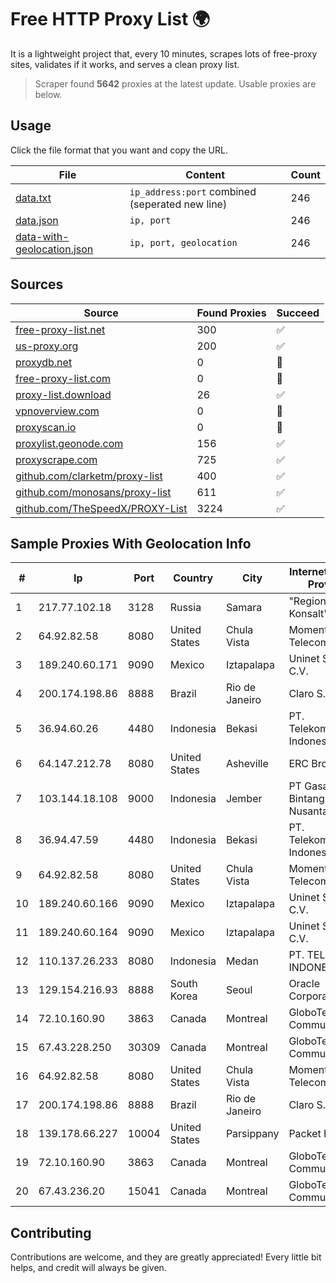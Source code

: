 
# Free HTTP Proxy List 🌍

It is a lightweight project that, every 10 minutes, scrapes lots of free-proxy sites, validates if it works, and serves a clean proxy list.


> Scraper found **5642** proxies at the latest update. Usable proxies are below.

## Usage

Click the file format that you want and copy the URL.


|File|Content|Count|
|----|-------|-----|
|[data.txt](https://raw.githubusercontent.com/themiralay/Proxy-List-World/master/data.txt)|`ip_address:port` combined (seperated new line)|246|
|[data.json](https://raw.githubusercontent.com/themiralay/Proxy-List-World/master/data.json)|`ip, port`|246|
|[data-with-geolocation.json](https://raw.githubusercontent.com/themiralay/Proxy-List-World/master/data-with-geolocation.json)|`ip, port, geolocation`|246|

## Sources

|Source|Found Proxies|Succeed|
|------|-------------|-------|
|[free-proxy-list.net](https://free-proxy-list.net)|300|✅|
|[us-proxy.org](https://www.us-proxy.org)|200|✅|
|[proxydb.net](http://proxydb.net)|0|🚫|
|[free-proxy-list.com](https://free-proxy-list.com/?page=&port=&type%5B%5D=http&type%5B%5D=https&up_time=0&search=Search)|0|🚫|
|[proxy-list.download](https://www.proxy-list.download/HTTP)|26|✅|
|[vpnoverview.com](https://vpnoverview.com/privacy/anonymous-browsing/free-proxy-servers)|0|🚫|
|[proxyscan.io](https://www.proxyscan.io)|0|🚫|
|[proxylist.geonode.com](https://proxylist.geonode.com/api/proxy-list?limit=300&page=1&sort_by=lastChecked&sort_type=desc&protocols=http,https)|156|✅|
|[proxyscrape.com](https://api.proxyscrape.com/v2/?request=displayproxies&protocol=http&timeout=10000&country=all&ssl=all&anonymity=all)|725|✅|
|[github.com/clarketm/proxy-list](https://raw.githubusercontent.com/clarketm/proxy-list/master/proxy-list-raw.txt)|400|✅|
|[github.com/monosans/proxy-list](https://raw.githubusercontent.com/monosans/proxy-list/main/proxies/http.txt)|611|✅|
|[github.com/TheSpeedX/PROXY-List](https://raw.githubusercontent.com/TheSpeedX/PROXY-List/master/http.txt)|3224|✅|


## Sample Proxies With Geolocation Info

|#|Ip|Port|Country|City|Internet Service Provider|
|-|--|----|-------|----|-------------------------|
|1|217.77.102.18|3128|Russia|Samara|"Region Svyaz Konsalt" LLC|
|2|64.92.82.58|8080|United States|Chula Vista|Momentum Telecom, Inc.|
|3|189.240.60.171|9090|Mexico|Iztapalapa|Uninet S.A. de C.V.|
|4|200.174.198.86|8888|Brazil|Rio de Janeiro|Claro S.A|
|5|36.94.60.26|4480|Indonesia|Bekasi|PT. Telekomunikasi Indonesia|
|6|64.147.212.78|8080|United States|Asheville|ERC Broadband|
|7|103.144.18.108|9000|Indonesia|Jember|PT Gasatek Bintang Nusantara|
|8|36.94.47.59|4480|Indonesia|Bekasi|PT. Telekomunikasi Indonesia|
|9|64.92.82.58|8080|United States|Chula Vista|Momentum Telecom, Inc.|
|10|189.240.60.166|9090|Mexico|Iztapalapa|Uninet S.A. de C.V.|
|11|189.240.60.164|9090|Mexico|Iztapalapa|Uninet S.A. de C.V.|
|12|110.137.26.233|8080|Indonesia|Medan|PT. TELKOM INDONESIA|
|13|129.154.216.93|8888|South Korea|Seoul|Oracle Corporation|
|14|72.10.160.90|3863|Canada|Montreal|GloboTech Communications|
|15|67.43.228.250|30309|Canada|Montreal|GloboTech Communications|
|16|64.92.82.58|8080|United States|Chula Vista|Momentum Telecom, Inc.|
|17|200.174.198.86|8888|Brazil|Rio de Janeiro|Claro S.A|
|18|139.178.66.227|10004|United States|Parsippany|Packet Host, Inc.|
|19|72.10.160.90|3863|Canada|Montreal|GloboTech Communications|
|20|67.43.236.20|15041|Canada|Montreal|GloboTech Communications|



## Contributing

Contributions are welcome, and they are greatly appreciated! Every
little bit helps, and credit will always be given.

